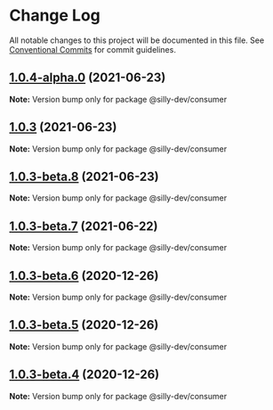 # Change Log

All notable changes to this project will be documented in this file.
See [Conventional Commits](https://conventionalcommits.org) for commit guidelines.

## [1.0.4-alpha.0](https://github.com/amit1me/mono/compare/@silly-dev/consumer@1.0.3...@silly-dev/consumer@1.0.4-alpha.0) (2021-06-23)

**Note:** Version bump only for package @silly-dev/consumer





## [1.0.3](https://github.com/amit1me/mono/compare/@silly-dev/consumer@1.0.3-beta.7...@silly-dev/consumer@1.0.3) (2021-06-23)

**Note:** Version bump only for package @silly-dev/consumer





## [1.0.3-beta.8](https://github.com/amit1me/mono/compare/@silly-dev/consumer@1.0.3-beta.7...@silly-dev/consumer@1.0.3-beta.8) (2021-06-23)

**Note:** Version bump only for package @silly-dev/consumer





## [1.0.3-beta.7](https://github.com/amit1me/mono/compare/@silly-dev/consumer@1.0.3-beta.5...@silly-dev/consumer@1.0.3-beta.7) (2021-06-22)

**Note:** Version bump only for package @silly-dev/consumer






## [1.0.3-beta.6](https://github.com/amit1me/mono/compare/@silly-dev/consumer@1.0.3-beta.5...@silly-dev/consumer@1.0.3-beta.6) (2020-12-26)

**Note:** Version bump only for package @silly-dev/consumer





## [1.0.3-beta.5](https://github.com/amit1me/mono/compare/@silly-dev/consumer@1.0.3-beta.4...@silly-dev/consumer@1.0.3-beta.5) (2020-12-26)

**Note:** Version bump only for package @silly-dev/consumer





## [1.0.3-beta.4](https://github.com/amit1me/mono/compare/@silly-dev/consumer@1.0.3-beta.3...@silly-dev/consumer@1.0.3-beta.4) (2020-12-26)

**Note:** Version bump only for package @silly-dev/consumer
